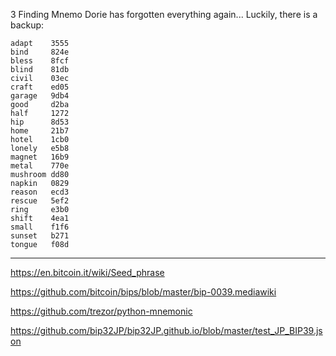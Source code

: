 3 Finding Mnemo
Dorie has forgotten everything again... Luckily, there is a backup:

```
adapt    3555  
bind     824e  
bless    8fcf  
blind    81db  
civil    03ec  
craft    ed05  
garage   9db4  
good     d2ba  
half     1272   
hip      8d53  
home     21b7  
hotel    1cb0  
lonely   e5b8  
magnet   16b9  
metal    770e  
mushroom dd80  
napkin   0829  
reason   ecd3  
rescue   5ef2  
ring     e3b0  
shift    4ea1  
small    f1f6  
sunset   b271  
tongue   f08d  
```

---

https://en.bitcoin.it/wiki/Seed_phrase

https://github.com/bitcoin/bips/blob/master/bip-0039.mediawiki

https://github.com/trezor/python-mnemonic

https://github.com/bip32JP/bip32JP.github.io/blob/master/test_JP_BIP39.json


